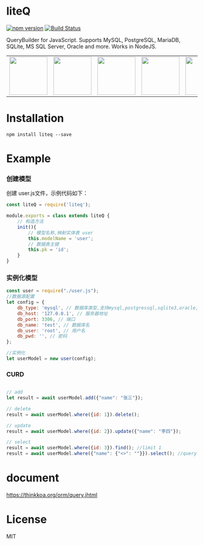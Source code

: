 # liteQ

[![npm version](https://badge.fury.io/js/liteq.svg)](https://badge.fury.io/js/liteq)
[![Build Status](https://travis-ci.org/thinkkoa/liteQ.svg?branch=master)](https://travis-ci.org/thinkkoa/liteQ)

QueryBuilder for JavaScript. Supports MySQL, PostgreSQL, MariaDB, SQLite, MS SQL Server, Oracle and more. Works in NodeJS.

<table>
    <tr>
      <td><img width="100" src="https://thinkkoa.org/img/mariadb.png"/></td>
      <td><img width="100" src="https://thinkkoa.org/img/mysql.png"/></td>
      <td><img width="100" src="https://thinkkoa.org/img/postgresql.png"/></td>
      <td><img width="100" src="https://thinkkoa.org/img/sqlite.png"/></td>
      <td><img width="100" src="https://thinkkoa.org/img/sqlserver.png"/></td>
      <td><img width="100" src="https://thinkkoa.org/img/oracle.png"/></td>
      <td><img width="100" src="https://thinkkoa.org/img/mongodb.png"/></td>
    </tr>
</table>

# Installation

```
npm install liteq --save
```

# Example

### 创建模型

创建 user.js文件，示例代码如下：


```js
const liteQ = require('liteq');

module.exports = class extends liteQ {
    // 构造方法
    init(){
        // 模型名称,映射实体表 user
        this.modelName = 'user';
        // 数据表主键
        this.pk = 'id';
    }
}

```

### 实例化模型

```js
const user = require("./user.js");
//数据源配置
let config = {
    db_type: 'mysql', // 数据库类型,支持mysql,postgressql,sqlite3,oracle,mssql
    db_host: '127.0.0.1', // 服务器地址
    db_port: 3306, // 端口
    db_name: 'test', // 数据库名
    db_user: 'root', // 用户名
    db_pwd: '', // 密码
};

//实例化
let userModel = new user(config);
```

### CURD

```js

// add
let result = await userModel.add({"name": "张三"});

// delete
result = await userModel.where({id: 1}).delete();

// update
result = await userModel.where({id: 2}).update({"name": "李四"});

// select 
result = await userModel.where({id: 3}).find(); //limit 1
result = await userModel.where({"name": {"<>": ""}}).select(); //query name is not null


```
# document
https://thinkkoa.org/orm/query.jhtml

# License

MIT
